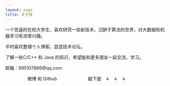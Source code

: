 ```yaml
---
layout: page
title: 关于我 
---
```


<p>
一个苦逼的在校大学生，喜欢研究一些新技术，沉醉于算法的世界，对大数据和机器学习有浓厚兴趣。
<p>
平时喜欢整理个人博客，逛逛技术论坛。
<p>
了解一些C/C++ 和 Java 的知识，希望能和更多朋友一起交流、学习。
<p>
邮箱：995107866@qq.com
<p>
　　　　　微博 和 Github　　　　　　　戳下面　↓　↓　↓ 
